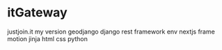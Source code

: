 # itGateway

justjoin.it my version
geodjango
django
rest framework
env
nextjs
frame motion
jinja
html
css
python

